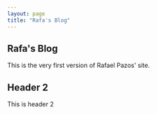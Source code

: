 ```yaml
---
layout: page
title: "Rafa's Blog"
---
```


## Rafa's Blog

This is the very first version of Rafael Pazos' site.

## Header 2

This is header 2
